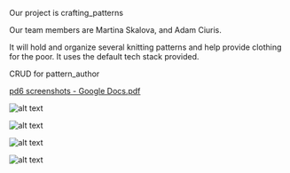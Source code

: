 Our project is crafting_patterns

Our team members are Martina Skalova, and Adam Ciuris.

It will hold and organize several knitting patterns and help provide clothing for the poor. It uses the default tech stack provided.

CRUD for pattern_author

[pd6 screenshots - Google Docs.pdf](https://github.com/CS480UIC/crafting_patterns/files/8258591/pd6.screenshots.-.Google.Docs.pdf)


![alt text](https://github.com/CS480UIC/crafting_patterns/tree/main/documentation/images/screen01.png?raw=true)

![alt text](https://github.com/CS480UIC/crafting_patterns/tree/main/documentation/images/screen02.png?raw=true)

![alt text](https://github.com/CS480UIC/crafting_patterns/tree/main/documentation/images/screen03.png?raw=true)

![alt text](https://github.com/CS480UIC/crafting_patterns/tree/main/documentation/images/screen04.png?raw=true)

































